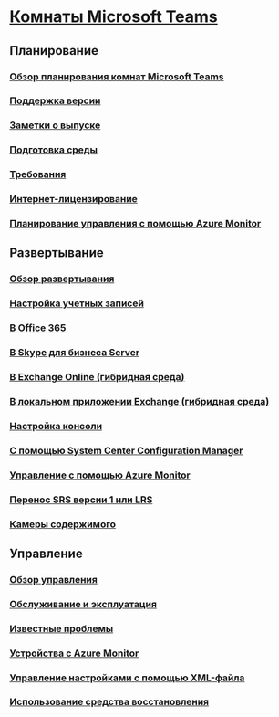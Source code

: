 # [Комнаты Microsoft Teams](index.md)
## Планирование
### [Обзор планирования комнат Microsoft Teams](skype-room-systems-v2-0.md)
### [Поддержка версии](srs2-lifecycle-support.md)
### [Заметки о выпуске](srs2-release-note.md)
### [Подготовка среды](srs-v2-prep.md)
### [Требования](requirements.md)
### [Интернет-лицензирование](skype-room-systems-v2.md)
### [Планирование управления с помощью Azure Monitor](azure-monitor-plan.md)

## Развертывание
### [Обзор развертывания](room-systems-v2.md)
### [Настройка учетных записей](room-systems-v2-configure-accounts.md)
### [В Office 365](with-office-365.md)
### [В Skype для бизнеса Server](with-skype-for-business-server-2015.md)
### [В Exchange Online (гибридная среда)](with-exchange-online.md)
### [В локальном приложении Exchange (гибридная среда)](with-exchange-on-premises.md)
### [Настройка консоли](console.md)
### [С помощью System Center Configuration Manager](room-systems-scale.md)
### [Управление с помощью Azure Monitor](azure-monitor-deploy.md)
### [Перенос SRS версии 1 или LRS](lrs-migration.md)
### [Камеры содержимого](content-camera.md)

## Управление
### [Обзор управления](skype-room-systems-v2.md)
### [Обслуживание и эксплуатация](room-systems-v2-operations.md)
### [Известные проблемы](known-issues.md)
### [Устройства с Azure Monitor](azure-monitor-manage.md)
### [Управление настройками с помощью XML-файла](xml-config-file.md)
### [Использование средства восстановления](recovery-tool.md)


